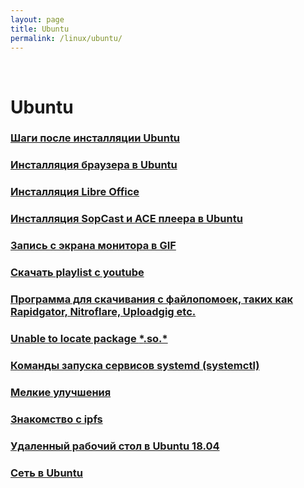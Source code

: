 ```yaml
---
layout: page
title: Ubuntu
permalink: /linux/ubuntu/
---
```


<br/>

# Ubuntu

### [Шаги после инсталляции Ubuntu](/linux/ubuntu/install/)

### [Инсталляция браузера в Ubuntu](/linux/ubuntu/browsers/)

### [Инсталляция Libre Office](/linux/ubuntu/libreoffice/)

### [Инсталляция SopCast и ACE плеера в Ubuntu](/linux/ubuntu/sopcast-ace-player-install/)

### [Запись с экрана монитора в GIF](/linux/ubuntu/how-to-record-from-desktop-to-gif/)

### [Скачать playlist с youtube](/linux/ubuntu/download-youtube-playlist/)

### [Программа для скачивания с файлопомоек, таких как Rapidgator, Nitroflare, Uploadgig etc.](/linux/ubuntu/download-from-file-hostings/)

### [Unable to locate package **\***.so.\*](/linux/ubuntu/install-package-for-missing-libraries/)

### [Команды запуска сервисов systemd (systemctl)](/linux/systemctl/)

### [Мелкие улучшения](/linux/ubuntu/small-improvements/)

### [Знакомство с ipfs](/linux/ubuntu/ipfs/)

### [Удаленный рабочий стол в Ubuntu 18.04](/linux/ubuntu/vnc-server/)

### [Сеть в Ubuntu](/linux/ubuntu/network/)
